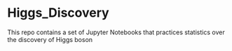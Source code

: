 # Higgs_Discovery
This repo contains a set of Jupyter Notebooks that practices statistics over the discovery of Higgs boson
